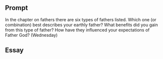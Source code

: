 ---
---

## Prompt

In the chapter on fathers there are six types of fathers listed. Which one (or combination) best describes your earthly father? What benefits did you gain from this type of father? How have they influenced your expectations of Father God? (Wednesday)

## Essay

